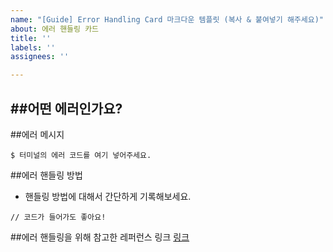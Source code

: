```yaml
---
name: "[Guide] Error Handling Card 마크다운 템플릿 (복사 & 붙여넣기 해주세요)"
about: 에러 핸들링 카드
title: ''
labels: ''
assignees: ''

---
```


##어떤 에러인가요?
  - 
##에러 메시지
```
$ 터미널의 에러 코드를 여기 넣어주세요.
```
##에러 핸들링 방법
  - 핸들링 방법에 대해서 간단하게 기록해보세요.
```
// 코드가 들어가도 좋아요!
```
##에러 핸들링을 위해 참고한 레퍼런스 링크
[링크]()
